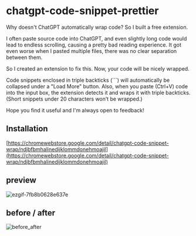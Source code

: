 # chatgpt-code-snippet-prettier

Why doesn't ChatGPT automatically wrap code?
So I built a free extension.

I often paste source code into ChatGPT, and even slightly long code would lead to endless scrolling, causing a pretty bad reading experience.
It got even worse when I pasted multiple files, there was no clear separation between them.

So I created an extension to fix this.
Now, your code will be nicely wrapped.

Code snippets enclosed in triple backticks (```) will automatically be collapsed under a "Load More" button.
Also, when you paste (Ctrl+V) code into the input box, the extension detects it and wraps it with triple backticks.
(Short snippets under 20 characters won’t be wrapped.)

Hope you find it useful and I'm always open to feedback!

## Installation

[https://chromewebstore.google.com/detail/chatgpt-code-snippet-wrap/ndjbfbmhalinedijklommdonehmoajil](https://chromewebstore.google.com/detail/chatgpt-code-snippet-wrap/ndjbfbmhalinedijklommdonehmoajil)

## preview

![ezgif-7fb8b0628e637e](https://github.com/user-attachments/assets/d7b0cdd9-78b3-4028-91db-d38719ca782d)



## before / after

![before_after](https://github.com/user-attachments/assets/0515ee1a-aa81-44ff-903a-575852d941d5)
